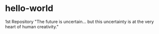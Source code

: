 # hello-world
1st Repository
"The future is uncertain... but this uncertainty is at the very heart of human creativity."

